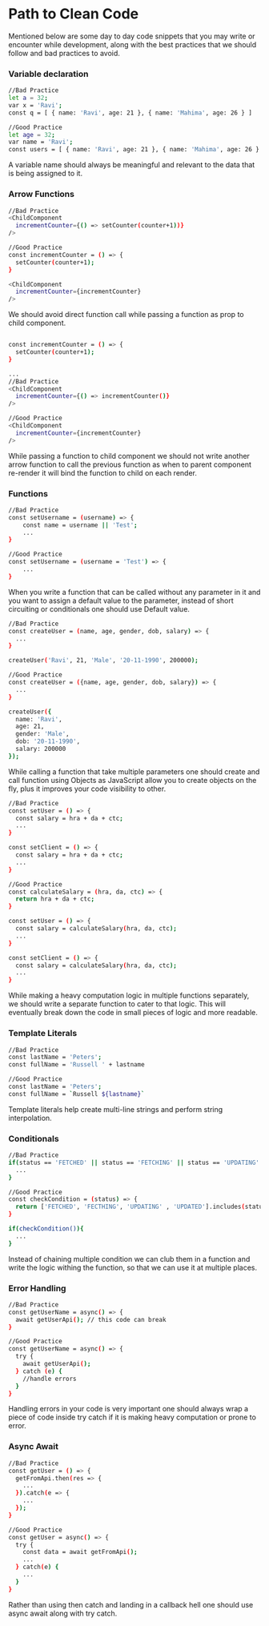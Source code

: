 # Path to Clean Code

Mentioned below are some day to day code snippets that you may write or encounter while development, along with the best practices that we should follow and bad practices to avoid.

### Variable declaration

```bash
//Bad Practice
let a = 32;
var x = 'Ravi';
const q = [ { name: 'Ravi', age: 21 }, { name: 'Mahima', age: 26 } ]

//Good Practice
let age = 32;
var name = 'Ravi';
const users = [ { name: 'Ravi', age: 21 }, { name: 'Mahima', age: 26 } ]
```
A variable name should always be meaningful and relevant to the data that is being assigned to it.


### Arrow Functions

```bash
//Bad Practice
<ChildComponent 
  incrementCounter={() => setCounter(counter+1))}
/>

//Good Practice
const incrementCounter = () => {
  setCounter(counter+1);
}

<ChildComponent 
  incrementCounter={incrementCounter}
/>
```
We should avoid direct function call while passing a function as prop to child component.

```bash

const incrementCounter = () => {
  setCounter(counter+1);
}

...
//Bad Practice
<ChildComponent 
  incrementCounter={() => incrementCounter()}
/>

//Good Practice
<ChildComponent 
  incrementCounter={incrementCounter}
/>
```
While passing a function to child component we should not write another arrow function to call the previous function as when to parent component re-render it will bind the function to child on each render. 


### Functions

```bash
//Bad Practice
const setUsername = (username) => {
    const name = username || 'Test';
    ...
}

//Good Practice
const setUsername = (username = 'Test') => {
    ...
}
```
When you write a function that can be called without any parameter in it and you want to assign a default value to the parameter, instead of short circuiting or conditionals one should use Default value.

```bash
//Bad Practice
const createUser = (name, age, gender, dob, salary) => {
  ...
}

createUser('Ravi', 21, 'Male', '20-11-1990', 200000);

//Good Practice
const createUser = ({name, age, gender, dob, salary}) => {
  ...
}

createUser({
  name: 'Ravi', 
  age: 21, 
  gender: 'Male', 
  dob: '20-11-1990', 
  salary: 200000
});
```
While calling a function that take multiple parameters one should create and call function using Objects as JavaScript allow you to create objects on the fly, plus it improves your code visibility to other.

```bash
//Bad Practice
const setUser = () => {
  const salary = hra + da + ctc;
  ...
}

const setClient = () => {
  const salary = hra + da + ctc;
  ...
}

//Good Practice
const calculateSalary = (hra, da, ctc) => {
  return hra + da + ctc;
}

const setUser = () => {
  const salary = calculateSalary(hra, da, ctc);
  ...
}

const setClient = () => {
  const salary = calculateSalary(hra, da, ctc);
  ...
}
```
While making a heavy computation logic in multiple functions separately, we should write a separate function to cater to that logic. This will eventually break down the code in small pieces of logic and more readable.


### Template Literals

```bash
//Bad Practice
const lastName = 'Peters';
const fullName = 'Russell ' + lastname

//Good Practice
const lastName = 'Peters';
const fullName = `Russell ${lastname}`
```
Template literals help create multi-line strings and perform string interpolation.


### Conditionals

```bash
//Bad Practice
if(status == 'FETCHED' || status == 'FETCHING' || status == 'UPDATING' || status == 'UPDATED'){
  ...
}

//Good Practice
const checkCondition = (status) => {
  return ['FETCHED', 'FECTHING', 'UPDATING' , 'UPDATED'].includes(status);
}

if(checkCondition()){
  ...
}
```
Instead of chaining multiple condition we can club them in a function and write the logic withing the function, so that we can use it at multiple places.  


### Error Handling

```bash
//Bad Practice
const getUserName = async() => {
  await getUserApi(); // this code can break 
}

//Good Practice
const getUserName = async() => {
  try {
    await getUserApi();
  } catch (e) {
    //handle errors
  } 
} 
```
Handling errors in your code is very important one should always wrap a piece of code inside try catch if it is making heavy computation or prone to error. 


### Async Await

```bash
//Bad Practice
const getUser = () => {
  getFromApi.then(res => {
    ...
  }).catch(e => {
    ...
  });
}

//Good Practice
const getUser = async() => {
  try {
    const data = await getFromApi();
    ...
  } catch(e) {
    ...  
  }
}
```
Rather than using then catch and landing in a callback hell one should use async await along with try catch.

